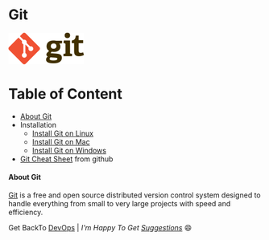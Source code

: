 # Git
![Git](img/Git-logo.png)

Table of Content
=================
<!--ts-->
* [About Git](#about_git)
* Installation
  * [Install Git on Linux](installation/install_git_on_linux.md)
  * [Install Git on Mac](installation/install_git_on_mac.md)
  * [Install Git on Windows](installation/install_git_on_windows.md)
* [Git Cheat Sheet](git-cheat-sheet-education.pdf) from github
<!--te-->

<a name="about_git"></a>

#### About Git

[Git](https://git-scm.com/) is a free and open source distributed version control system designed to handle everything from small to very large projects with speed and efficiency.

Get BackTo [DevOps](../) |
_I'm Happy To Get [Suggestions](https://forms.gle/TbfdXQ5H3a3oSTjo6)_ :smile:
